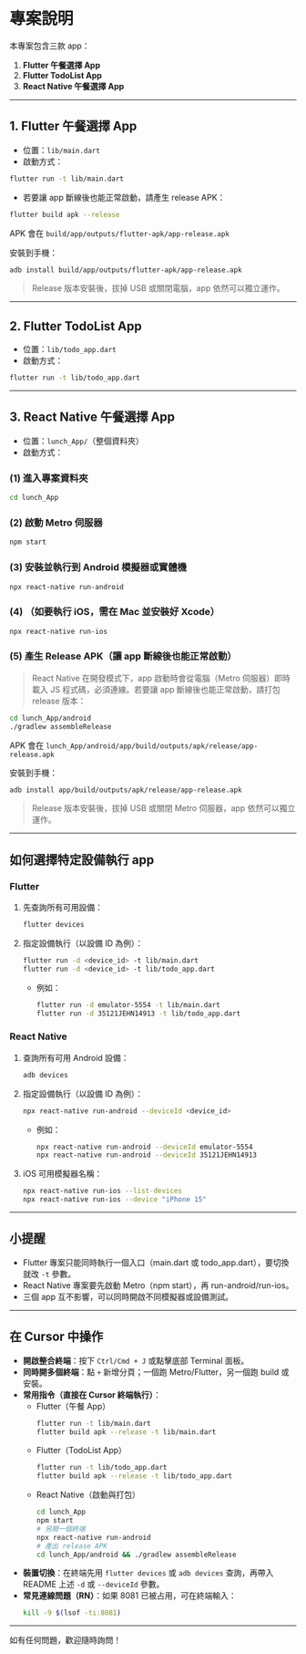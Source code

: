 # 專案說明

本專案包含三款 app：

1. **Flutter 午餐選擇 App**
2. **Flutter TodoList App**
3. **React Native 午餐選擇 App**

---

## 1. Flutter 午餐選擇 App

- 位置：`lib/main.dart`
- 啟動方式：

```bash
flutter run -t lib/main.dart
```

- 若要讓 app 斷線後也能正常啟動，請產生 release APK：

```bash
flutter build apk --release
```
APK 會在 `build/app/outputs/flutter-apk/app-release.apk`

安裝到手機：
```bash
adb install build/app/outputs/flutter-apk/app-release.apk
```

> Release 版本安裝後，拔掉 USB 或關閉電腦，app 依然可以獨立運作。

---

## 2. Flutter TodoList App

- 位置：`lib/todo_app.dart`
- 啟動方式：

```bash
flutter run -t lib/todo_app.dart
```

---

## 3. React Native 午餐選擇 App

- 位置：`lunch_App/`（整個資料夾）
- 啟動方式：

### (1) 進入專案資料夾
```bash
cd lunch_App
```

### (2) 啟動 Metro 伺服器
```bash
npm start
```

### (3) 安裝並執行到 Android 模擬器或實體機
```bash
npx react-native run-android
```

### (4) （如要執行 iOS，需在 Mac 並安裝好 Xcode）
```bash
npx react-native run-ios
```

### (5) 產生 Release APK（讓 app 斷線後也能正常啟動）

> React Native 在開發模式下，app 啟動時會從電腦（Metro 伺服器）即時載入 JS 程式碼，必須連線。若要讓 app 斷線後也能正常啟動，請打包 release 版本：

```bash
cd lunch_App/android
./gradlew assembleRelease
```
APK 會在 `lunch_App/android/app/build/outputs/apk/release/app-release.apk`

安裝到手機：
```bash
adb install app/build/outputs/apk/release/app-release.apk
```

> Release 版本安裝後，拔掉 USB 或關閉 Metro 伺服器，app 依然可以獨立運作。

---

## 如何選擇特定設備執行 app

### Flutter
1. 先查詢所有可用設備：
   ```bash
   flutter devices
   ```
2. 指定設備執行（以設備 ID 為例）：
   ```bash
   flutter run -d <device_id> -t lib/main.dart
   flutter run -d <device_id> -t lib/todo_app.dart
   ```
   - 例如：
     ```bash
     flutter run -d emulator-5554 -t lib/main.dart
     flutter run -d 35121JEHN14913 -t lib/todo_app.dart
     ```

### React Native
1. 查詢所有可用 Android 設備：
   ```bash
   adb devices
   ```
2. 指定設備執行（以設備 ID 為例）：
   ```bash
   npx react-native run-android --deviceId <device_id>
   ```
   - 例如：
     ```bash
     npx react-native run-android --deviceId emulator-5554
     npx react-native run-android --deviceId 35121JEHN14913
     ```
3. iOS 可用模擬器名稱：
   ```bash
   npx react-native run-ios --list-devices
   npx react-native run-ios --device "iPhone 15"
   ```

---

## 小提醒
- Flutter 專案只能同時執行一個入口（main.dart 或 todo_app.dart），要切換就改 `-t` 參數。
- React Native 專案要先啟動 Metro（npm start），再 run-android/run-ios。
- 三個 app 互不影響，可以同時開啟不同模擬器或設備測試。

---

## 在 Cursor 中操作

- **開啟整合終端**：按下 `Ctrl/Cmd + J` 或點擊底部 Terminal 面板。
- **同時開多個終端**：點 `+` 新增分頁；一個跑 Metro/Flutter，另一個跑 build 或安裝。
- **常用指令（直接在 Cursor 終端執行）**：
  - Flutter（午餐 App）
    ```bash
    flutter run -t lib/main.dart
    flutter build apk --release -t lib/main.dart
    ```
  - Flutter（TodoList App）
    ```bash
    flutter run -t lib/todo_app.dart
    flutter build apk --release -t lib/todo_app.dart
    ```
  - React Native（啟動與打包）
    ```bash
    cd lunch_App
    npm start
    # 另開一個終端
    npx react-native run-android
    # 產出 release APK
    cd lunch_App/android && ./gradlew assembleRelease
    ```
- **裝置切換**：在終端先用 `flutter devices` 或 `adb devices` 查詢，再帶入 README 上述 `-d` 或 `--deviceId` 參數。
- **常見連線問題（RN）**：如果 8081 已被占用，可在終端輸入：
  ```bash
  kill -9 $(lsof -ti:8081)
  ```

---

如有任何問題，歡迎隨時詢問！
